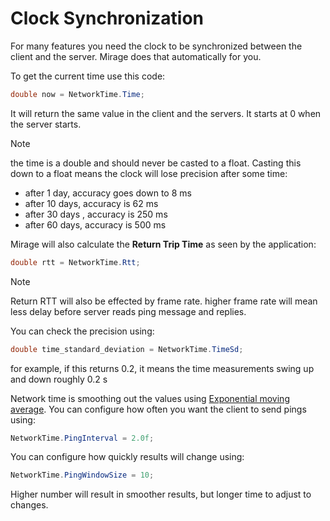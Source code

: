 # Clock Synchronization

For many features you need the clock to be synchronized between the client and
the server. Mirage does that automatically for you.

To get the current time use this code:

```cs
double now = NetworkTime.Time;
```

It will return the same value in the client and the servers. It starts at 0 when
the server starts. 

>[!NOTE]
> the time is a double and should never be casted to a
float. Casting this down to a float means the clock will lose precision after
some time:
> -   after 1 day, accuracy goes down to 8 ms
> -   after 10 days, accuracy is 62 ms
> -   after 30 days , accuracy is 250 ms
> -   after 60 days, accuracy is 500 ms

Mirage will also calculate the **Return Trip Time** as seen by the application:

```cs
double rtt = NetworkTime.Rtt;
```

>[!NOTE]
> Return RTT will also be effected by frame rate. higher frame rate will mean less delay before server reads ping message and replies. 

You can check the precision using:

```cs
double time_standard_deviation = NetworkTime.TimeSd;
```

for example, if this returns 0.2, it means the time measurements swing up and
down roughly 0.2 s

Network time is smoothing out the values using [Exponential moving average](https://en.wikipedia.org/wiki/Moving_average#Exponential_moving_average). 
You can configure how often you want the client to send pings using:

```cs
NetworkTime.PingInterval = 2.0f;
```

You can configure how quickly results will change using:

```cs
NetworkTime.PingWindowSize = 10;
```

Higher number will result in smoother results, but longer time to adjust to changes.

